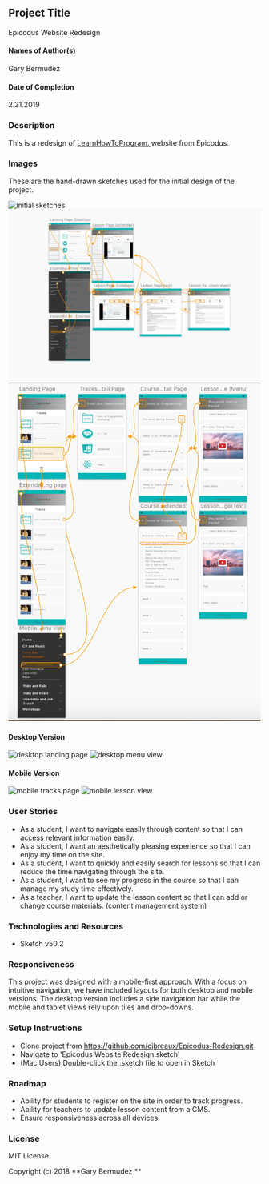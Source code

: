 ## Project Title
 Epicodus Website Redesign

#### Names of Author(s)
Gary Bermudez

#### Date of Completion

2.21.2019

### Description

This is a redesign of [LearnHowToProgram. ](https://www.learnhowtoprogram.com) website from Epicodus. 


### Images

These are the hand-drawn sketches used for the initial design of the project.

![initial sketches](img/smallSketch.jpg)
![initial sketches](img/desktop.png)
![initial sketches](img/mobile.png)


#### Desktop Version
![desktop landing page](img/landingPageDesktop.jpg)
![desktop menu view](img/expandedMenuViewCourses.jpg)


#### Mobile Version
![mobile tracks page](img/tracksDetailsPage.jpg)
![mobile lesson view](img/lessonDetailsPage.jpg)


### User Stories

* As a student, I want to navigate easily through content so that I can access relevant information easily.
* As a student, I want an aesthetically pleasing experience so that I can enjoy my time on the site.
* As a student, I want to quickly and easily search for lessons so that I can reduce the time navigating through the site.
* As a student, I want to see my progress in the course so that I can manage my study time effectively.
* As a teacher, I want to update the lesson content so that I can add or change course materials. (content management system)


### Technologies and Resources

* Sketch v50.2

### Responsiveness

This project was designed with a mobile-first approach. With a focus on intuitive navigation, we have included layouts for both desktop and mobile versions. The desktop version includes a side navigation bar while the mobile and tablet views rely upon tiles and drop-downs.

### Setup Instructions

* Clone project from https://github.com/cjbreaux/Epicodus-Redesign.git
* Navigate to 'Epicodus Website Redesign.sketch'
* (Mac Users) Double-click the .sketch file to open in Sketch


### Roadmap

* Ability for students to register on the site in order to track progress.
* Ability for teachers to update lesson content from a CMS.
* Ensure responsiveness across all devices.


### License

MIT License

Copyright (c) 2018 **Gary Bermudez **
